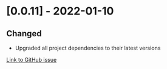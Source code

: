 # [0.0.11] - 2022-01-10

## Changed

- Upgraded all project dependencies to their latest versions

[Link to GitHub issue](https://github.com/PlanBGmbH/flinkey-web-components/issues/52)